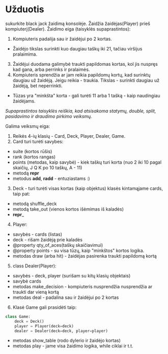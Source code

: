 # Užduotis
sukurkite black jack žaidimą konsolėje. Žaidžia žaidėjas(Player) prieš kompiuterį(Dealer). Žaidimo eiga (taisyklės supaprastintos): 
1. Kompiuteris padalija sau ir žaidėjui po 2 kortas.
* Žaidėjo tikslas surinkti kuo daugiau taškų iki 21, tačiau viršijus pralaimima.
3. Žaidėjui duodama galimybė traukti papildomas kortas, kol jis nuspręs kad gana, arba perrinks ir pralaimės.
4. Kompiuteris sprendžia ar jam reikia papildomų kortų, kad surinktų daugiau už žaidėją. Jeigu reikia - traukia. 
Tikslas - surinkti daugiau už žaidėją, bet neperrinkti.
* Tūzas yra "minkšta" korta - gali turėti 11 arba 1 tašką - kaip naudingiau žaidėjams.

*Supaprastintos taisyklės reiškia, kad atsisakoma statymų, double, split, pasidavimo ir draudimo pirkimo veiksmų.*
 
Galima veiksmų eiga:
1. Reikės 4-ių klasių - Card, Deck, Player, Dealer, Game.
2. Card turi turėti savybes:
 * suite (kortos rūšis)
 * rank  (kortos rangas)
 * points (metodas, kaip savybė) - kiek taškų turi korta (nuo 2 iki 10 pagal skaičių, J Q K po 10 taškų, A - 11)
 * metodą __repr__
 * metodus __add__, __radd__ - entuziastams :)
3. Deck - turi turėti visas kortas (kaip objektus) klasės kintamąjame cards, taip pat:
* metodą shuffle_deck
* metodą take_out (vienos kortos išėmimas iš kaladės)
* __repr___
4. Player:
* savybės - cards (listas)
* deck - rišam žaidėją prie kaladės
* @property qty_of_aces(taškų skaičiavimui)
* @property points - su visa tūzų, kaip "minkštos" kortos logika.
* metodas draw (arba hit) - žaidėjas pasirenka traukti papildomą kortą
5. class Dealer(Player):
* savybės - deck, player (surišam su kitų klasių objektais)
* savybė cards
* metodas make_decision - kompiuteris nusprendžia nusprendžia ar traukti dar vieną kortą
* metodas deal - padalina sau ir žaidėjui po 2 kortas
6. Klasė Game gali prasidėti taip:
```python
class Game:
    deck = Deck()
    player = Player(deck=deck)
    dealer = Dealer(deck=deck, player=player)
```
* metodas show_table (rodo dylerio ir žaidėjo kortas)
* metodas play - jame visa žaidimo logika, while ciklai ir t.t.
